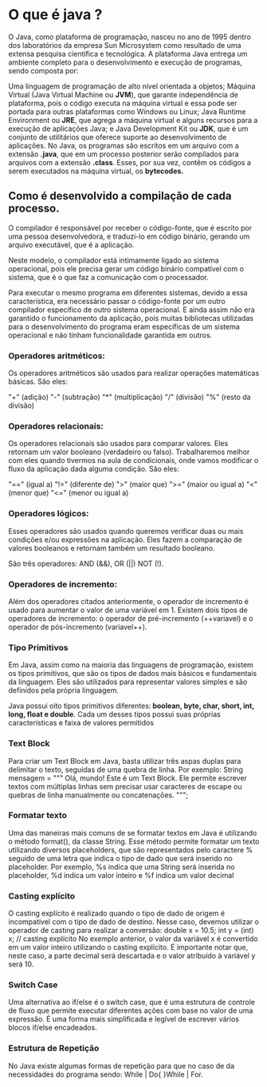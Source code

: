 # O que é java ?
O Java, como plataforma de programação, nasceu no ano de 1995 dentro dos laboratórios da empresa Sun Microsystem como resultado de uma extensa pesquisa científica e tecnológica. A plataforma Java entrega um ambiente completo para o desenvolvimento e execução de programas, sendo composta por:

Uma linguagem de programação de alto nível orientada a objetos;
Máquina Virtual (Java Virtual Machine ou <b>JVM</b>), que garante independência de plataforma, pois o código executa na máquina virtual e essa pode ser portada para outras plataformas como Windows ou Linux;
Java Runtime Environment ou <b>JRE</b>, que agrega a máquina virtual e alguns recursos para a execução de aplicações Java; e
Java Development Kit ou<b> JDK</b>, que é um conjunto de utilitários que oferece suporte ao desenvolvimento de aplicações.
No Java, os programas são escritos em um arquivo com a extensão <b>.java</b>, que em um processo posterior serão compilados para arquivos com a extensão <b>.class</b>. Esses, por sua vez, contêm os códigos a serem executados na máquina virtual, os <b>bytecodes.</b>

## Como é desenvolvido a compilação de cada processo.

O compilador é responsável por receber o código-fonte, que é escrito por uma pessoa desenvolvedora, e traduzi-lo em código binário, gerando um arquivo executável, que é a aplicação.

Neste modelo, o compilador está intimamente ligado ao sistema operacional, pois ele precisa gerar um código binário compatível com o sistema, que é o que faz a comunicação com o processador.

Para executar o mesmo programa em diferentes sistemas, devido a essa característica, era necessário passar o código-fonte por um outro compilador específico de outro sistema operacional. E ainda assim não era garantido o funcionamento da aplicação, pois muitas bibliotecas utilizadas para o desenvolvimento do programa eram específicas de um sistema operacional e não tinham funcionalidade garantida em outros.

###

### Operadores aritméticos:

Os operadores aritméticos são usados para realizar operações matemáticas básicas. São eles:

"+" (adição)
"-" (subtração)
"*" (multiplicação)
"/" (divisão)
"%" (resto da divisão)

### Operadores relacionais:

Os operadores relacionais são usados para comparar valores. Eles retornam um valor booleano (verdadeiro ou falso). Trabalharemos melhor com eles quando tivermos na aula de condicionais, onde vamos modificar o fluxo da aplicação dada alguma condição. São eles:

"==" (igual a)
"!=" (diferente de)
">" (maior que)
">=" (maior ou igual a)
"<" (menor que)
"<=" (menor ou igual a)

### Operadores lógicos:

Esses operadores são usados quando queremos verificar duas ou mais condições e/ou expressões na aplicação. Eles fazem a comparação de valores booleanos e retornam também um resultado booleano.

São três operadores: AND (&&), 
                      OR (||) 
                     NOT (!).


### Operadores de incremento:

Além dos operadores citados anteriormente, o operador de incremento é usado para aumentar o valor de uma variável em 1. Existem dois tipos de operadores de incremento: o operador de pré-incremento (++variavel) e o operador de pós-incremento (variavel++).

### Tipo Primitivos
Em Java, assim como na maioria das linguagens de programação, existem os tipos primitivos, que são os tipos de dados mais básicos e fundamentais da linguagem. Eles são utilizados para representar valores simples e são definidos pela própria linguagem.

Java possui oito tipos primitivos diferentes:<b> boolean, byte, char, short, int, long, float e double</b>. Cada um desses tipos possui suas próprias características e faixa de valores permitidos

### Text Block

Para criar um Text Block em Java, basta utilizar três aspas duplas para delimitar o texto, seguidas de uma quebra de linha. Por exemplo:
String mensagem = """
                  Olá, mundo!
                  Este é um Text Block.
                  Ele permite escrever textos com múltiplas linhas
                  sem precisar usar caracteres de escape ou quebras de linha manualmente ou concatenações.
                  """;

### Formatar texto

Uma das maneiras mais comuns de se formatar textos em Java é utilizando o método format(), da classe String. Esse método permite formatar um texto utilizando diversos placeholders, que são representados pelo caractere % seguido de uma letra que indica o tipo de dado que será inserido no placeholder. Por exemplo, %s indica que uma String será inserida no placeholder, %d indica um valor inteiro e %f indica um valor decimal

### Casting explícito

O casting explícito é realizado quando o tipo de dado de origem é incompatível com o tipo de dado de destino. Nesse caso, devemos utilizar o operador de casting para realizar a conversão:
    double x = 10.5;
    int y = (int) x; // casting explícito
No exemplo anterior, o valor da variável x é convertido em um valor inteiro utilizando o casting explícito. É importante notar que, neste caso, a parte decimal será descartada e o valor atribuído à variável y será 10.


###  Switch Case

Uma alternativa ao if/else é o switch case, que é uma estrutura de controle de fluxo que permite executar diferentes ações com base no valor de uma expressão. É uma forma mais simplificada e legível de escrever vários blocos if/else encadeados.


### Estrutura de Repetição

No Java existe algumas formas de repetição para que no caso de da necessidades do programa sendo: While | Do{ }While | For.

